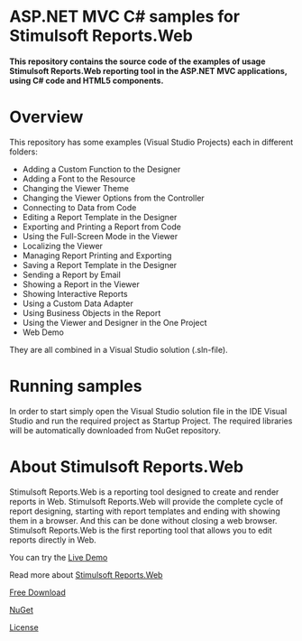 # ASP.NET MVC C# samples for Stimulsoft Reports.Web

#### This repository contains the source code of the examples of usage Stimulsoft Reports.Web reporting tool in the ASP.NET MVC applications, using C# code and HTML5 components.

# Overview
This repository has some examples (Visual Studio Projects) each in different folders:
* Adding a Custom Function to the Designer
* Adding a Font to the Resource
* Changing the Viewer Theme
* Changing the Viewer Options from the Controller
* Connecting to Data from Code
* Editing a Report Template in the Designer
* Exporting and Printing a Report from Code
* Using the Full-Screen Mode in the Viewer
* Localizing the Viewer
* Managing Report Printing and Exporting
* Saving a Report Template in the Designer
* Sending a Report by Email
* Showing a Report in the Viewer
* Showing Interactive Reports
* Using a Custom Data Adapter
* Using Business Objects in the Report
* Using the Viewer and Designer in the One Project
* Web Demo

They are all combined in a Visual Studio solution (.sln-file).

# Running samples
In order to start simply open the Visual Studio solution file in the IDE Visual Studio and run the required project as Startup Project. The required libraries will be automatically downloaded from NuGet repository.

# About Stimulsoft Reports.Web
Stimulsoft Reports.Web is a reporting tool designed to create and render reports in Web. Stimulsoft Reports.Web will provide the complete cycle of report designing, starting with report templates and ending with showing them in a browser. And this can be done without closing a web browser. Stimulsoft Reports.Web is the first reporting tool that allows you to edit reports directly in Web.

You can try the [Live Demo](http://demo.stimulsoft.com/#Net)

Read more about [Stimulsoft Reports.Web](https://www.stimulsoft.com/en/products/reports-web)

[Free Download](https://www.stimulsoft.com/en/downloads)

[NuGet](https://www.nuget.org/packages/Stimulsoft.Reports.Web)

[License](LICENSE.md)

